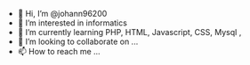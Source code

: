 - 👋 Hi, I’m @johann96200
- 👀 I’m interested in informatics
- 🌱 I’m currently learning PHP, HTML, Javascript, CSS, Mysql , 
- 💞️ I’m looking to collaborate on ...
- 📫 How to reach me ...

<!---
johann96200/johann96200 is a ✨ special ✨ repository because its `README.md` (this file) appears on your GitHub profile.
You can click the Preview link to take a look at your changes.
--->
